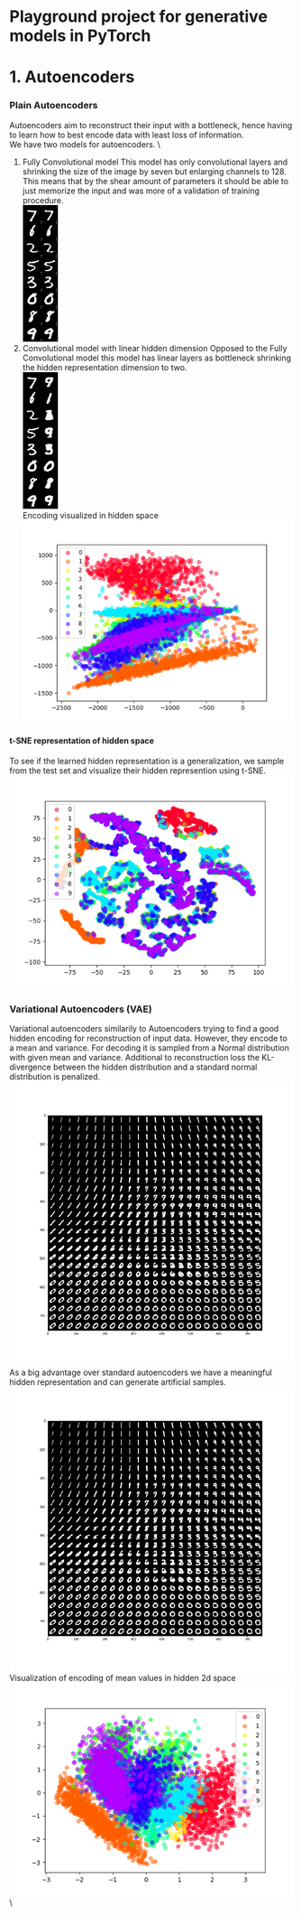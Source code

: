 # Playground project for generative models in PyTorch
# 1. Autoencoders
### Plain Autoencoders
Autoencoders aim to reconstruct their input with a bottleneck, hence having to learn how to best encode data with least loss of information. \
We have two models for autoencoders. \
1. Fully Convolutional model
This model has only convolutional layers and shrinking the size of the image by seven but enlarging channels to 128. This means that by the shear amount of parameters it should be able to just memorize the input and was more of a validation of training procedure. \
![Autoencoder result](result_figures/AE_reconstruction.png)
2. Convolutional model with linear hidden dimension
Opposed to the Fully Convolutional model this model has linear layers as bottleneck shrinking the hidden representation dimension to two. \
![Linear autoencoder result](result_figures/AE_linear_reconstruction.png) \
Encoding visualized in hidden space \
![Linear autoencoder hidden space](result_figures/2d_encoding_AE_linear.png)
#### t-SNE representation of hidden space
To see if the learned hidden representation is a generalization, we sample from the test set and visualize their hidden represention using t-SNE. \
![TSNE of hidden representation for linear autoencoder](result_figures/tsne_AE_linear.png)

### Variational Autoencoders (VAE)
Variational autoencoders similarily to Autoencoders trying to find a good hidden encoding for reconstruction of input data. However, they encode to a mean and variance. For decoding it is sampled from a Normal distribution with given mean and variance. Additional to reconstruction loss the KL-divergence between the hidden distribution and a standard normal distribution is penalized. \
![Reconstructed samples VAE](result_figures/VAE_generation.png) \
As a big advantage over standard autoencoders we have a meaningful hidden representation and can generate artificial samples. \
![VAE generated samples](result_figures/VAE_generation.png) \
Visualization of encoding of mean values in hidden 2d space \
![VAE encoding](result_figures/2d_encoding_VAE.png) \